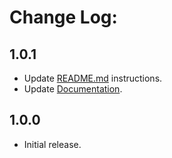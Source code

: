 # Change Log:

## 1.0.1

- Update [README.md](/README.md) instructions.
- Update [Documentation](/Documentation~/EmbedWebGLTemplate.md).

## 1.0.0

- Initial release.
